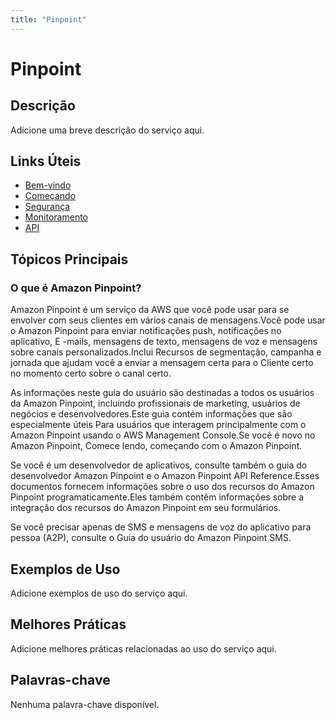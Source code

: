 ```yaml
---
title: "Pinpoint"
---
```


# Pinpoint

## Descrição

Adicione uma breve descrição do serviço aqui.

## Links Úteis

- [Bem-vindo](https://docs.aws.amazon.com/pinpoint/latest/userguide/welcome.html)
- [Começando](https://docs.aws.amazon.com/pinpoint/latest/userguide/getting-started.html)
- [Segurança](https://docs.aws.amazon.com/pinpoint/latest/userguide/security.html)
- [Monitoramento](https://docs.aws.amazon.com/pinpoint/latest/userguide/monitoring.html)
- [API](https://docs.aws.amazon.com/pinpoint/latest/userguide/api.html)

## Tópicos Principais

### O que é Amazon Pinpoint?

Amazon Pinpoint é um serviço da AWS que você pode usar para se envolver com seus clientes em vários
canais de mensagens.Você pode usar o Amazon Pinpoint para enviar notificações push, notificações no aplicativo,
E -mails, mensagens de texto, mensagens de voz e mensagens sobre canais personalizados.Inclui
Recursos de segmentação, campanha e jornada que ajudam você a enviar a mensagem certa para o
Cliente certo no momento certo sobre o canal certo.

As informações neste guia do usuário são destinadas a todos os usuários da Amazon Pinpoint, incluindo profissionais de marketing,
usuários de negócios e desenvolvedores.Este guia contém informações que são especialmente úteis
Para usuários que interagem principalmente com o Amazon Pinpoint usando o AWS Management Console.Se você é novo no Amazon Pinpoint,
Comece lendo, começando com o Amazon Pinpoint.

Se você é um desenvolvedor de aplicativos, consulte também o guia do desenvolvedor Amazon Pinpoint e o
Amazon Pinpoint API Reference.Esses documentos fornecem informações sobre o uso dos recursos do Amazon Pinpoint
programaticamente.Eles também contêm informações sobre a integração dos recursos do Amazon Pinpoint em seu
formulários.

Se você precisar apenas de SMS e mensagens de voz do aplicativo para pessoa (A2P), consulte o Guia do usuário do Amazon Pinpoint SMS.

## Exemplos de Uso

Adicione exemplos de uso do serviço aqui.

## Melhores Práticas

Adicione melhores práticas relacionadas ao uso do serviço aqui.

## Palavras-chave

Nenhuma palavra-chave disponível.
